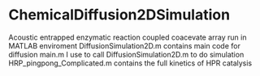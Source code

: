# ChemicalDiffusion2DSimulation
Acoustic entrapped enzymatic reaction coupled coacevate array 
run in MATLAB enviroment
DiffusionSimulation2D.m contains main code for diffusion
main.m I use to call DiffusionSimulation2D.m to do simulation
HRP_pingpong_Complicated.m contains the full kinetics of HPR catalysis
